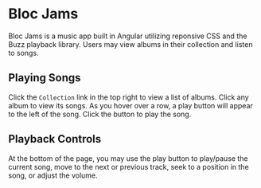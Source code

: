# Bloc Jams
Bloc Jams is a music app built in Angular utilizing reponsive CSS and the Buzz playback library. Users may view albums in their collection and listen to songs.

## Playing Songs
Click the ```Collection``` link in the top right to view a list of albums. Click any album to view its songs. As you hover over a row, a play button will appear to the left of the song. Click the button to play the song.

## Playback Controls
At the bottom of the page, you may use the play button to play/pause the current song, move to the next or previous track, seek to a position in the song, or adjust the volume.
